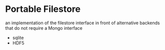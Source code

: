 # Portable Filestore

an implementation of the filestore interface in front of alternative
backends that do not require a Mongo interface

* sqlite
* HDF5
